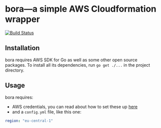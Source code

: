 # bora—a simple AWS Cloudformation wrapper
[![Build Status](https://travis-ci.org/pkazmierczak/bora.svg)](https://travis-ci.org/pkazmierczak/bora)

## Installation
bora requires AWS SDK for Go as well as some other open source packages. To install all its dependencies, run `go get ./...` in the project directory. 

## Usage
bora requires:

- AWS credentials, you can read about how to set these up [here](http://blogs.aws.amazon.com/security/post/Tx3D6U6WSFGOK2H/A-New-and-Standardized-Way-to-Manage-Credentials-in-the-AWS-SDKs)
- and a `config.yml` file, like this one:
```yml
region: "eu-central-1"
```

